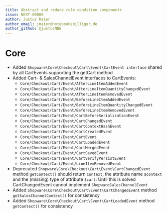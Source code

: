 ```yaml
---
title: Abstract and reduce rule condition components
issue: NEXT-00000
author: Justus Maier
author_email: jmaier@notebooksbilliger.de
author_github: @justusNBB
---
```

# Core
* Added `Shopware\Core\Checkout\Cart\Event\CartEvent interface` shared by all CartEvents supporting the getCart method
* Added Cart- & SalesChannelEvent interfaces to CartEvents:
  * `Core/Checkout/Cart/Event/AfterLineItemAddedEvent`
  * `Core/Checkout/Cart/Event/AfterLineItemQuantityChangedEvent`
  * `Core/Checkout/Cart/Event/AfterLineItemRemovedEvent`
  * `Core/Checkout/Cart/Event/BeforeLineItemAddedEvent`
  * `Core/Checkout/Cart/Event/BeforeLineItemQuantityChangedEvent`
  * `Core/Checkout/Cart/Event/BeforeLineItemRemovedEvent`
  * `Core/Checkout/Cart/Event/CartBeforeSerializationEvent`
  * `Core/Checkout/Cart/Event/CartChangedEvent`
  * `Core/Checkout/Cart/Event/CartContextHashEvent`
  * `Core/Checkout/Cart/Event/CartCreatedEvent`
  * `Core/Checkout/Cart/Event/CartEvent`
  * `Core/Checkout/Cart/Event/CartLoadedEvent`
  * `Core/Checkout/Cart/Event/CartMergedEvent`
  * `Core/Checkout/Cart/Event/CartSavedEvent`
  * `Core/Checkout/Cart/Event/CartVerifyPersistEvent`
  * `Core/Checkout/Cart/Event/LineItemRemovedEvent`
* Deprecated `Shopware\Core\Checkout\Cart\Event\CartChangedEvent` method `getContext()` should return `Context`, the attribute name `$context` and the (missing) type of attribute `$cart`: Until this is solved CartChangedEvent cannot implement `ShopwareSalesChannelEvent`
* Added `Shopware\Core\Checkout\Cart\Event\CartChangedEvent` method `getSalesChannelContext()` for consistency
* Added `Shopware\Core\Checkout\Cart\Event\CartLoadedEvent` method `getContext()` for consistency